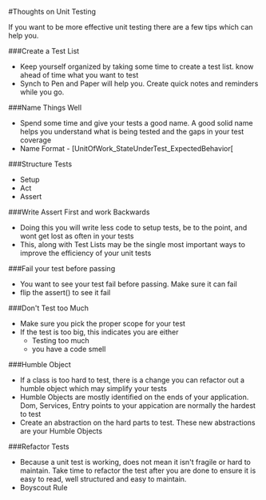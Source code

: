 #Thoughts on Unit Testing

If you want to be more effective unit testing there are a few tips which can help you.

###Create a Test List
  * Keep yourself organized by taking some time to create a test list. know ahead of time what you want to test
  * Synch to Pen and Paper will help you. Create quick notes and reminders while you go. 

###Name Things Well
  * Spend some time and give your tests a good name. A good solid name helps you understand what is being tested and the gaps in your test coverage
  * Name Format - [UnitOfWork_StateUnderTest_ExpectedBehavior[

###Structure Tests
  * Setup
  * Act
  * Assert

###Write Assert First and work Backwards
  * Doing this you will write less code to setup tests, be to the point, and wont get lost as often in your tests
  * This, along with Test Lists may be the single most important ways to improve the efficiency of your unit tests

###Fail your test before passing
  * You want to see your test fail before passing. Make sure it can fail
  * flip the assert() to see it fail

###Don't Test too Much
  * Make sure you pick the proper scope for your test
  * If the test is too big, this indicates you are either 
     * Testing too much
     * you have a code smell

###Humble Object
  * If a class is too hard to test, there is a change you can refactor out a humble object which may simplify your tests
  * Humble Objects are mostly identified on the ends of your application. Dom, Services, Entry points to your appication are normally the hardest to test
  * Create an abstraction on the hard parts to test. These new abstractions are your Humble Objects

###Refactor Tests
  * Because a unit test is working, does not mean it isn't fragile or hard to maintain. Take time to refactor the test after you are done to ensure it is easy to read, well structured and easy to maintain.
  * Boyscout Rule

